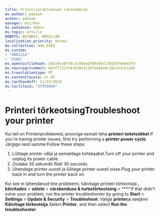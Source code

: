 ```yaml
---
title: Printeriprobleemide lahendamine
ms.author: pebaum
author: pebaum
manager: mnirkhe
ms.audience: Admin
ms.topic: article
ROBOTS: NOINDEX, NOFOLLOW
localization_priority: Normal
ms.collection: Adm_O365
ms.custom:
- "9001214"
- "3186"
ms.openlocfilehash: 3da19ce8f44cdc08aed708e9bf238350764843f4
ms.sourcegitcommit: b43f77221f47b50c41197a448a9c26c423ce1ad5
ms.translationtype: MT
ms.contentlocale: et-EE
ms.lasthandoff: 11/15/2019
ms.locfileid: "37976049"
---
```

# <a name="troubleshoot-your-printer"></a><span data-ttu-id="2a55d-102">Printeri tõrkeotsing</span><span class="sxs-lookup"><span data-stu-id="2a55d-102">Troubleshoot your printer</span></span>

<span data-ttu-id="2a55d-103">Kui teil on Printeriprobleemid, proovige esmalt teha **printeri toitetsükkel**.</span><span class="sxs-lookup"><span data-stu-id="2a55d-103">If you're having printer issues, first try performing a **printer power cycle**.</span></span> <span data-ttu-id="2a55d-104">Järgige neid samme:</span><span class="sxs-lookup"><span data-stu-id="2a55d-104">Follow these steps:</span></span>

1. <span data-ttu-id="2a55d-105">Lülitage printer välja ja eemaldage toitekaabel.</span><span class="sxs-lookup"><span data-stu-id="2a55d-105">Turn off your printer and unplug its power cable.</span></span>
2. <span data-ttu-id="2a55d-106">Oodake 30 sekundit.</span><span class="sxs-lookup"><span data-stu-id="2a55d-106">Wait 30 seconds.</span></span>
3. <span data-ttu-id="2a55d-107">Ühendage printer uuesti ja lülitage printer uuesti sisse.</span><span class="sxs-lookup"><span data-stu-id="2a55d-107">Plug your printer back in and turn the printer back on.</span></span>

<span data-ttu-id="2a55d-108">Kui see ei lahendanud teie probleemi, käivitage printeri tõrkeotsija **, käivitades** > **sätete** > **värskenduse & turbetõrkeotsing** > \*\*\*\*.</span><span class="sxs-lookup"><span data-stu-id="2a55d-108">If that didn't solve your problem, run the printer troubleshooter by going to **Start** > **Settings** > **Update & Security** > **Troubleshoot**.</span></span> <span data-ttu-id="2a55d-109">Valige **printer**ja seejärel **Käivitage tõrkeotsija**.</span><span class="sxs-lookup"><span data-stu-id="2a55d-109">Select **Printer**, and then select **Run the troubleshooter**.</span></span>
